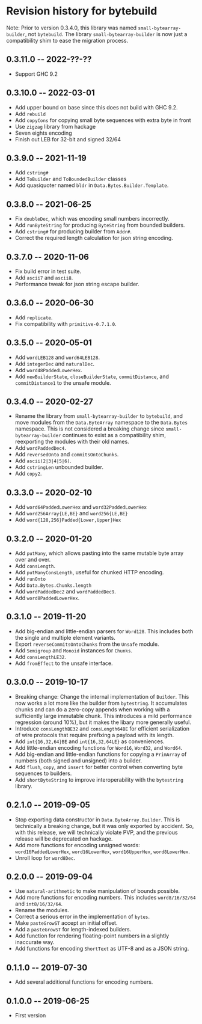 # Revision history for bytebuild

Note: Prior to version 0.3.4.0, this library was named
`small-bytearray-builder`, not `bytebuild`. The library
`small-bytearray-builder` is now just a compatibility shim
to ease the migration process.

## 0.3.11.0 -- 2022-??-??

* Support GHC 9.2

## 0.3.10.0 -- 2022-03-01

* Add upper bound on base since this does not build with GHC 9.2.
* Add `rebuild`
* Add `copyCons` for copying small byte sequences with extra byte in front
* Use `zigzag` library from hackage
* Seven eights encoding
* Finish out LEB for 32-bit and signed 32/64

## 0.3.9.0 -- 2021-11-19

* Add `cstring#`
* Add `ToBuilder` and `ToBoundedBuilder` classes
* Add quasiquoter named `bldr` in `Data.Bytes.Builder.Template`.

## 0.3.8.0 -- 2021-06-25

* Fix `doubleDec`, which was encoding small numbers incorrectly.
* Add `runByteString` for producing `ByteString` from bounded builders.
* Add `cstring#` for producing builder from `Addr#`.
* Correct the required length calculation for json string encoding.

## 0.3.7.0 -- 2020-11-06

* Fix build error in test suite.
* Add `ascii7` and `ascii8`.
* Performance tweak for json string escape builder.

## 0.3.6.0 -- 2020-06-30

* Add `replicate`.
* Fix compatibility with `primitive-0.7.1.0`.

## 0.3.5.0 -- 2020-05-01

* Add `wordLEB128` and `word64LEB128`.
* Add `integerDec` and `naturalDec`.
* Add `word48PaddedLowerHex`.
* Add `newBuilderState`, `closeBuilderState`, `commitDistance`, and
  `commitDistance1` to the unsafe module.

## 0.3.4.0 -- 2020-02-27

* Rename the library from `small-bytearray-builder` to `bytebuild`, and
  move modules from the `Data.ByteArray` namespace to the `Data.Bytes`
  namespace. This is not considered a breaking change since
  `small-bytearray-builder` continues to exist as a compatibility shim,
  reexporting the modules with their old names.
* Add `wordPaddedDec4`.
* Add `reversedOnto` and `commitsOntoChunks`.
* Add `ascii(2|3|4|5|6)`.
* Add `cstringLen` unbounded builder.
* Add `copy2`.

## 0.3.3.0 -- 2020-02-10

* Add `word64PaddedLowerHex` and `word32PaddedLowerHex`
* Add `word256Array{LE,BE}` and `word256{LE,BE}`
* Add `word{128,256}Padded{Lower,Upper}Hex`

## 0.3.2.0 -- 2020-01-20

* Add `putMany`, which allows pasting into the same mutable byte
  array over and over.
* Add `consLength`.
* Add `putManyConsLength`, useful for chunked HTTP encoding.
* Add `runOnto`
* Add `Data.Bytes.Chunks.length`
* Add `wordPaddedDec2` and `wordPaddedDec9`.
* Add `word8PaddedLowerHex`.

## 0.3.1.0 -- 2019-11-20

* Add big-endian and little-endian parsers for `Word128`. This includes
  both the single and multiple element variants.
* Export `reverseCommitsOntoChunks` from the `Unsafe` module.
* Add `Semigroup` and `Monoid` instances for `Chunks`.
* Add `consLengthLE32`.
* Add `fromEffect` to the unsafe interface.

## 0.3.0.0 -- 2019-10-17

* Breaking change: Change the internal implementation of `Builder`. This
  now works a lot more like the builder from `bytestring`. It accumulates
  chunks and can do a zero-copy appends when working with a sufficiently
  large immutable chunk. This introduces a mild performance regression
  (around 10%), but it makes the libary more generally useful.
* Introduce `consLengthBE32` and `consLength64BE` for efficient serialization
  of wire protocols that require prefixing a payload with its length.
* Add `int{16,32,64}BE` and `int{16,32,64LE}` as conveniences.
* Add little-endian encoding functions for `Word16`, `Word32`, and `Word64`.
* Add big-endian and little-endian functions for copying a
  `PrimArray` of numbers (both signed and unsigned) into a builder.
* Add `flush`, `copy`, and `insert` for better control when
  converting byte sequences to builders.
* Add `shortByteString` to improve interoperability with the
  `bytestring` library. 

## 0.2.1.0 -- 2019-09-05

* Stop exporting data constructor in `Data.ByteArray.Builder`.
  This is technically a breaking change, but it was only
  exported by accident. So, with this release, we will technically
  violate PVP, and the previous release will be deprecated on hackage.
* Add more functions for encoding unsigned words: `word16PaddedLowerHex`,
  `word16LowerHex`, `word16UpperHex`, `word8LowerHex`.
* Unroll loop for `word8Dec`.

## 0.2.0.0 -- 2019-09-04

* Use `natural-arithmetic` to make manipulation of bounds possible.
* Add more functions for encoding numbers. This includes
  `word8/16/32/64` and `int8/16/32/64`.
* Rename the modules.
* Correct a serious error in the implementation of `bytes`.
* Make `pasteGrowST` accept an initial offset.
* Add a `pasteGrowST` for length-indexed builders.
* Add function for rendering floating-point numbers in a slightly
  inaccurate way.
* Add functions for encoding `ShortText` as UTF-8 and as a JSON string.

## 0.1.1.0 -- 2019-07-30

* Add several additional functions for encoding numbers.

## 0.1.0.0 -- 2019-06-25

* First version
